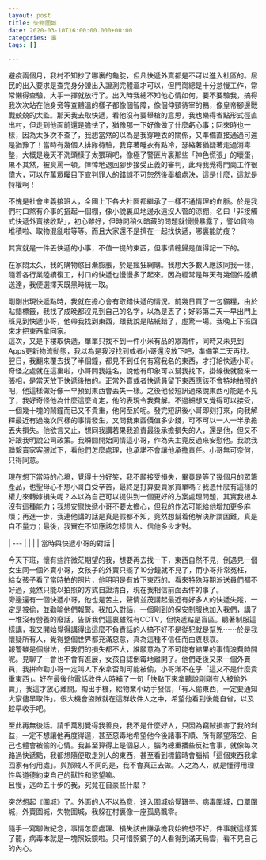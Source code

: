 ```yaml
---
layout: post
title: 失物圍城
date: 2020-03-10T16:00:00.000+00:00
categories: 事
tags: []

---
```

避疫兩個月，我村不知抄了哪裏的龜腚，但凡快遞外賣都是不可以進入社區的。居民的出入要求是查完身分證出入證測完體溫才可以，但門崗總是十分怠慢工作，常常懶得查驗，大手一揮就放行了。出入時我總不知他心情如何，要不要驗我，搞得我次次站在他身旁等查體溫的樣子都像個智障，像個伸頸待宰的鴨，像皇帝腳邊戰戰兢兢的太監。那天我去取快遞，看他沒有要舉槍的意思，我也樂得省點形式徑直出村，但走到他面前還是膽怯了，猶豫那一下好像做了什麼虧心事；回來時也一樣，因為太多次不查了，我想當然的以為是我穿睡衣的關係，又準備直接通過可還是猶豫了！當時有幾個人排隊待驗，我穿著睡衣有點冷，瑟縮著猶疑著走過消毒墊，大概是幾天不洗頭樣子太猥瑣吧，像極了警匪片裏那些「神色慌張」的壞蛋，果不其然，被臭罵一頓。悻悻地退回腳步接受正義的審判，此時我覺得門崗工作很偉大，可以在萬眾矚目下宣判罪人的錯誤不可恕然後舉槍處決，這是什麼，這就是特權啊！  
  
不愧是社會主義接班人，全國上下各大社區都繼承了一樣不通情理的血脈。於是我們村口煞有介事的搭起一個棚，像小說裏瓜地邊永遠沒人管的涼棚，名曰「非接觸式快遞外賣接收點」，初心雖好，但時間稍久暗藏的問題就慢慢暴露了，譬如貨物堆積啦、取物混亂啦等等。而且大家還不是擠在一起找快遞，哪裏能防疫？  
  
其實就是一件丟快遞的小事，不值一提的東西，但事情總歸是值得記一下的。  
  
在家悶太久，我的購物慾日漸膨脹，於是瘋狂網購。我想大多數人應該同我一樣，隨着各行業陸續復工，村口的快遞也慢慢多了起來。因為經常是每天有幾個件陸續送達，我便選擇天既黑時統一取。  
  
剛剛出現快遞點時，我就在擔心會有取錯快遞的情況。前幾日買了一包貓糧，由於貼錯標籤，我找了成晚都沒見到自己的名字，以為是丟了；好彩第二天一早出門上班見到快遞小哥，他帶我找到東西，跟我說是貼紙錯了，虛驚一場。我晚上下班回來才把東西拿回家。  
這次，又是下樓取快遞，單單只找不到一件小米有品的眾籌件，同時又未見到Apps更新物流動態，我以為是我沒找到或者小哥還沒放下吧，準備第二天再找。翌日，我翻來覆去找了半個鐘，都見不到任何有寫我名的東西，才打給快遞小哥。  
奇怪之處就在這裏啦，小哥問我姓名，說他有印象可以幫我找下，掛線後就發來一張相，是當天放下快遞後拍的。正常外賣或者快遞員留下東西應該不會特地拍照的吧，他這樣做好像一早預到東西會丟失一樣。之後他發短訊過來說東西可能是不見了，我好奇怪他為什麼這麼肯定，他的表現令我費解。不過細想又覺得可以接受，一個幾十塊的鬧鐘而已又不貴重，他何至於呢。發完短訊後小哥即刻打來，向我解釋最近有過幾次同樣的事情發生，又問我東西價值多少錢，可不可以一人一半承擔丟失損失。他欲言又止，想同我講若果我追責最後承擔損失的人，還是他，但又不好跟我明說公司政策。我瞬間開始同情這小哥，作為失主竟反過來安慰他。我說我聯繫賣家客服試下，看他們怎麼處理，也承諾不會讓他承擔責任。小哥無可奈何，只得同意。  
  
現在想下當時的心境，覺得十分好笑，我不願接受損失，畢竟是等了幾個月的眾籌產品，也聖母心不想小哥白受辛苦，最終是打算要賣家買單嗎？我憑什麼有這樣的權力來轉嫁損失呢？本以為自己可以提供到一個更好的方案處理問題，其實我根本沒有這種能力；我想安慰快遞小哥不要太擔心，但我的作法可能給他增加更多麻煩；再進一步，我連他講的話是真是假都不知，竟然想幫着他解決所謂困難，真是自不量力；最後，我實在不知應該怎樣信人、信他多少才對。

| --- |
|  |
| 當時與快遞小哥的對話 |

  
  
今天下班，懷有些許微茫期望的我，想要再去找一下，東西自然不見，倒遇見一個女生同一個外賣小哥，女孩子的外賣只擺了10分鐘就不見了，而小哥非常冤枉，給女孩子看了當時拍的照片，他明明是有放下東西的。看來特殊時期派送員們都不好過，竟然只能以拍照的方式自證清白，現在我相信前面丟件的事了。  
旁邊還有一個快遞小哥，他也是苦主，聲情並茂講起最近有好多人的快遞失蹤，一定是被偷，並勸喻他們報警。我加入對話，一個剛到的保安制服也加入我們，講了一堆沒有營養的廢話，告訴我們這裏雖然有CCTV，但快遞點是盲區。聽著制服這樣講，我又開始覺得講得出這麼不負責話的人搞不好不是從犯就是幫兇⋯⋯於是我懷疑所有人，覺得整個世界都充滿惡意，真為這種不信任而由衷悲哀。  
報警雖是個辦法，但我們的損失都不大，誰願意為了不可能有結果的事情浪費時間呢。見聊了一會也不會有進展，女孩自認倒霉地離開了。他們走後又來一個外賣員，我拼命勸小哥一定叫人下來拿否則可能被偷，小哥滿不在乎「這又不是什麼貴重東西」。好在最後他電話收件人時補了一句「快點下來拿聽說剛剛有人被偷外賣」，我這才放心離開。掏出手機，給物業小助手發信，「有人偷東西，一定要通知大家儘早取件」。很大機會盜賊就在這群收件人之中，希望他看到後能自省，以及趁早收手吧。  
  
至此再無後話。請千萬別覺得我善良，我不是什麼好人，只因為竊賊損害了我的利益，一定不想讓他再度得逞，甚至惡毒地希望他今後諸事不順、所有願望落空、自己也體會被偷的心情。我甚至算得上是個惡人，腦內總重播些反社會事，就像每次路過快遞點，我都想隨便取走別人的東西，甚至看到標籤時會腦補「這個東西我拿回家有何用處」。與那賊人不同的是，我不會真正去做。人之為人，就是懂得用理性與道德約束自己的獸性和慾望嘛。  
且慢，逃命五十步的我，究竟在自豪些什麼？  
  
突然想起《圍城》了。外面的人不以為意，進入圍城始覺艱辛。病毒圍城，口罩圍城，外賣圍城，失物圍城，我躲在村裏像一座孤島飄零。  
  
隨手一寫聊做紀念，事情怎麼處理、損失該由誰承擔我始終想不好，件事就這樣算了罷，病毒本就是一塊照妖鏡啦。只可惜照鏡子的人看得到滿天烏雲，看不見自己的內心。